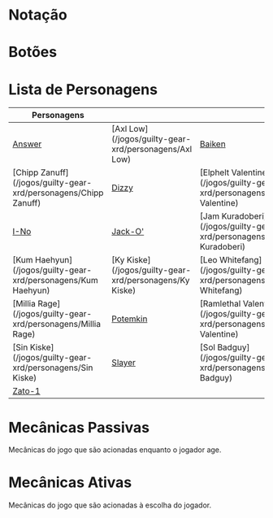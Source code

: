 <!-- TITLE: Guilty Gear Xrd -->
<!-- SUBTITLE: Guilty Gear Xrd é o terceiro título principal da franquia Guilty Gear. Desenvolvido pelo estúdio Arc System Works, o jogo foi bem recebido pelas suas técnicas de animação e renderização em 3D que imitavam aparência de animação 2D de forma nunca vista anteriormente. Guilty Gear Xrd no momento está na versão Rev 2, com uma atualização de balancemaento de jogo prevista para Março de 2018.-->

# Notação


# Botões


# Lista de Personagens
| Personagens                                                     	|                                                         	|                                                                               	|                                                     	|
|-----------------------------------------------------------------	|---------------------------------------------------------	|-------------------------------------------------------------------------------	|-----------------------------------------------------	|
| [Answer](/jogos/guilty-gear-xrd/personagens/Answer)             	| [Axl Low](/jogos/guilty-gear-xrd/personagens/Axl Low)   	| [Baiken](/jogos/guilty-gear-xrd/personagens/Baiken)                           	| [Bedman](/jogos/guilty-gear-xrd/personagens/Bedman) 	|
| [Chipp Zanuff](/jogos/guilty-gear-xrd/personagens/Chipp Zanuff) 	| [Dizzy](/jogos/guilty-gear-xrd/personagens/Dizzy)       	| [Elphelt Valentine](/jogos/guilty-gear-xrd/personagens/Elphelt Valentine)     	| [Faust](/jogos/guilty-gear-xrd/personagens/Faust)   	|
| [I-No](/jogos/guilty-gear-xrd/personagens/I-No)                 	| [Jack-O'](/jogos/guilty-gear-xrd/personagens/Jack-O')   	| [Jam Kuradoberi](/jogos/guilty-gear-xrd/personagens/Jam Kuradoberi)           	| [Johnny](/jogos/guilty-gear-xrd/personagens/Johnny) 	|
| [Kum Haehyun](/jogos/guilty-gear-xrd/personagens/Kum Haehyun)   	| [Ky Kiske](/jogos/guilty-gear-xrd/personagens/Ky Kiske) 	| [Leo Whitefang](/jogos/guilty-gear-xrd/personagens/Leo Whitefang)             	| [May](/jogos/guilty-gear-xrd/personagens/May)       	|
| [Millia Rage](/jogos/guilty-gear-xrd/personagens/Millia Rage)   	| [Potemkin](/jogos/guilty-gear-xrd/personagens/Potemkin) 	| [Ramlethal Valentine](/jogos/guilty-gear-xrd/personagens/Ramlethal Valentine) 	| [Raven](/jogos/guilty-gear-xrd/personagens/Raven)   	|
| [Sin Kiske](/jogos/guilty-gear-xrd/personagens/Sin Kiske)       	| [Slayer](/jogos/guilty-gear-xrd/personagens/Slayer)     	| [Sol Badguy](/jogos/guilty-gear-xrd/personagens/Sol Badguy)                   	| [Venom](/jogos/guilty-gear-xrd/personagens/Venom)   	|
| [Zato-1](/jogos/guilty-gear-xrd/personagens/Zato-1)             	|                                                         	|                                                                               	|                                                     	|
# Mecânicas Passivas
Mecânicas do jogo que são acionadas enquanto o jogador age.

# Mecânicas Ativas
Mecânicas do jogo que são acionadas à escolha do jogador.